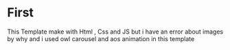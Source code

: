 # First
This Template make with Html , Css and JS 
but i have an error about images by why 
and i used owl carousel and aos animation in this template
